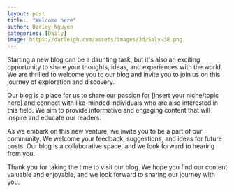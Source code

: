 ```yaml
---
layout: post
title:  "Welcome here"
author: Darley Nguyen
categories: [Daily]
image: https://darleigh.com/assets/images/3d/Saly-38.png
---
```

Starting a new blog can be a daunting task, but it's also an exciting opportunity to share your thoughts, ideas, and experiences with the world. We are thrilled to welcome you to our blog and invite you to join us on this journey of exploration and discovery.

Our blog is a place for us to share our passion for [insert your niche/topic here] and connect with like-minded individuals who are also interested in this field. We aim to provide informative and engaging content that will inspire and educate our readers.

As we embark on this new venture, we invite you to be a part of our community. We welcome your feedback, suggestions, and ideas for future posts. Our blog is a collaborative space, and we look forward to hearing from you.

Thank you for taking the time to visit our blog. We hope you find our content valuable and enjoyable, and we look forward to sharing our journey with you.
